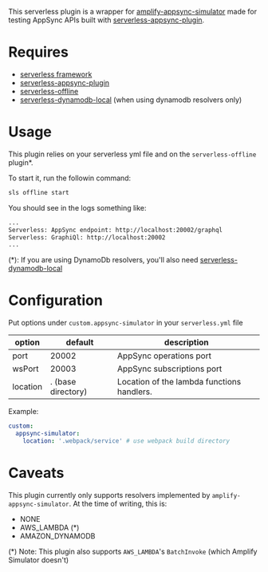 This serverless plugin is a wrapper for [amplify-appsync-simulator](amplify-appsync-simulator) made for testing AppSync APIs built with [serverless-appsync-plugin](https://github.com/sid88in/serverless-appsync-plugin).


# Requires
- [serverless framework](https://github.com/serverless/serverless)
- [serverless-appsync-plugin](https://github.com/sid88in/serverless-appsync-plugin)
- [serverless-offline](https://github.com/dherault/serverless-offline)
- [serverless-dynamodb-local](https://github.com/99xt/serverless-dynamodb-local) (when using dynamodb resolvers only)

# Usage

This plugin relies on your serverless yml file and on the `serverless-offline` plugin*.

To start it, run the followin command:
````bash
sls offline start
````

You should see in the logs something like:

````bash
...
Serverless: AppSync endpoint: http://localhost:20002/graphql
Serverless: GraphiQl: http://localhost:20002
...
````

(*): If you are using DynamoDb resolvers, you'll also need [serverless-dynamodb-local](https://github.com/99xt/serverless-dynamodb-local)

# Configuration

Put options under `custom.appsync-simulator` in your `serverless.yml` file

| option | default | description |
|--------|---------|-------------|
| port   | 20002   | AppSync operations port |
| wsPort | 20003   | AppSync subscriptions port |
| location | . (base directory)   | Location of the lambda functions handlers. |

Example:

````yml
custom:
  appsync-simulator:
    location: '.webpack/service' # use webpack build directory
````

# Caveats

This plugin currently only supports resolvers implemented by `amplify-appsync-simulator`.
At the time of writing, this is:

- NONE
- AWS_LAMBDA (*)
- AMAZON_DYNAMODB

(*) Note: This plugin also supports `AWS_LAMBDA`'s `BatchInvoke` (which Amplify Simulator doesn't)
